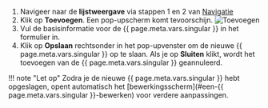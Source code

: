 1. Navigeer naar de **lijstweergave** via stappen 1 en 2 van [Navigatie](#navigatie)
1. Klik op **Toevoegen**. Een pop-upscherm komt tevoorschijn. ![](/assets/img/button-add.png#right "Toevoegen")
1. Vul de basisinformatie voor de {{ page.meta.vars.singular }} in het formulier in.
1. Klik op **Opslaan** rechtsonder in het pop-upvenster om de nieuwe {{ page.meta.vars.singular }} op te slaan. Als je op 
   **Sluiten** klikt, wordt het toevoegen van de {{ page.meta.vars.singular }} geannuleerd.

!!! note "Let op"
      Zodra je de nieuwe {{ page.meta.vars.singular }} hebt opgeslagen, opent automatisch het [bewerkingsscherm](#een-{{ page.meta.vars.singular }}-bewerken) voor verdere aanpassingen. 
